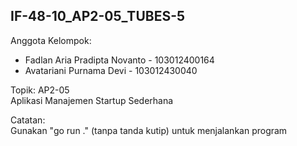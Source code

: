 ## **IF-48-10_AP2-05_TUBES-5**

Anggota Kelompok:
*  Fadlan Aria Pradipta Novanto - 103012400164
*  Avatariani Purnama Devi - 103012430040

Topik: AP2-05  
Aplikasi Manajemen Startup Sederhana  
  
Catatan:  
Gunakan "go run ." (tanpa tanda kutip) untuk menjalankan program
